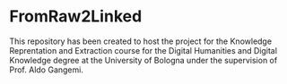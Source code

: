 # FromRaw2Linked
This repository has been created to host the project for the Knowledge Reprentation and Extraction course for the Digital Humanities and Digital Knowledge degree at the University of Bologna under the supervision of Prof. Aldo Gangemi.

